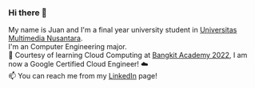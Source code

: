 ### Hi there 👋

My name is Juan and I'm a final year university student in [Universitas Multimedia Nusantara](umn.ac.id).\
I'm an Computer Engineering major.\
🌱 Courtesy of learning Cloud Computing at [Bangkit Academy 2022](https://grow.google/intl/id_id/bangkit/), I am now a Google Certified Cloud Engineer! ☁️\
📫 You can reach me from my [LinkedIn](https://www.linkedin.com/in/camejuanm/) page!
<!--
**camejuanm/camejuanm** is a ✨ _special_ ✨ repository because its `README.md` (this file) appears on your GitHub profile.

Here are some ideas to get you started:

-->

<!-- 
- 🔭 I’m currently working on ... 
- 👯 I’m looking to collaborate on ...
- 🤔 I’m looking for help with ...
- 💬 Ask me about ...

- 😄 Pronouns: ...
- ⚡ Fun fact: ...-->

